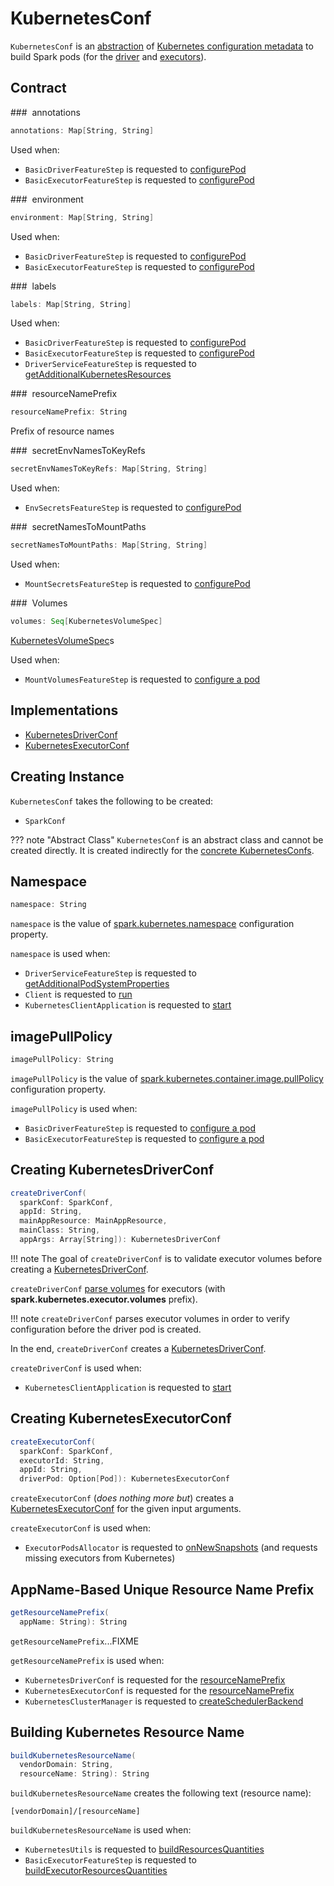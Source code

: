 # KubernetesConf

`KubernetesConf` is an [abstraction](#contract) of [Kubernetes configuration metadata](#implementations) to build Spark pods (for the [driver](KubernetesDriverConf.md) and [executors](KubernetesExecutorConf.md)).

## Contract

### <span id="annotations"> annotations

```scala
annotations: Map[String, String]
```

Used when:

* `BasicDriverFeatureStep` is requested to [configurePod](BasicDriverFeatureStep.md#configurePod)
* `BasicExecutorFeatureStep` is requested to [configurePod](BasicExecutorFeatureStep.md#configurePod)

### <span id="environment"> environment

```scala
environment: Map[String, String]
```

Used when:

* `BasicDriverFeatureStep` is requested to [configurePod](BasicDriverFeatureStep.md#configurePod)
* `BasicExecutorFeatureStep` is requested to [configurePod](BasicExecutorFeatureStep.md#configurePod)

### <span id="labels"> labels

```scala
labels: Map[String, String]
```

Used when:

* `BasicDriverFeatureStep` is requested to [configurePod](BasicDriverFeatureStep.md#configurePod)
* `BasicExecutorFeatureStep` is requested to [configurePod](BasicExecutorFeatureStep.md#configurePod)
* `DriverServiceFeatureStep` is requested to [getAdditionalKubernetesResources](DriverServiceFeatureStep.md#getAdditionalKubernetesResources)

### <span id="resourceNamePrefix"> resourceNamePrefix

```scala
resourceNamePrefix: String
```

Prefix of resource names

### <span id="secretEnvNamesToKeyRefs"> secretEnvNamesToKeyRefs

```scala
secretEnvNamesToKeyRefs: Map[String, String]
```

Used when:

* `EnvSecretsFeatureStep` is requested to [configurePod](EnvSecretsFeatureStep.md#configurePod)

### <span id="secretNamesToMountPaths"> secretNamesToMountPaths

```scala
secretNamesToMountPaths: Map[String, String]
```

Used when:

* `MountSecretsFeatureStep` is requested to [configurePod](MountSecretsFeatureStep.md#configurePod)

### <span id="volumes"> Volumes

```scala
volumes: Seq[KubernetesVolumeSpec]
```

[KubernetesVolumeSpec](KubernetesVolumeSpec.md)s

Used when:

* `MountVolumesFeatureStep` is requested to [configure a pod](MountVolumesFeatureStep.md#configurePod)

## Implementations

* [KubernetesDriverConf](KubernetesDriverConf.md)
* [KubernetesExecutorConf](KubernetesExecutorConf.md)

## Creating Instance

`KubernetesConf` takes the following to be created:

* <span id="sparkConf"> `SparkConf`

??? note "Abstract Class"
    `KubernetesConf` is an abstract class and cannot be created directly. It is created indirectly for the [concrete KubernetesConfs](#implementations).

## <span id="namespace"> Namespace

```scala
namespace: String
```

`namespace` is the value of [spark.kubernetes.namespace](configuration-properties.md#spark.kubernetes.namespace) configuration property.

`namespace` is used when:

* `DriverServiceFeatureStep` is requested to [getAdditionalPodSystemProperties](DriverServiceFeatureStep.md#getAdditionalPodSystemProperties)
* `Client` is requested to [run](Client.md#run)
* `KubernetesClientApplication` is requested to [start](KubernetesClientApplication.md#start)

## <span id="imagePullPolicy"> imagePullPolicy

```scala
imagePullPolicy: String
```

`imagePullPolicy` is the value of [spark.kubernetes.container.image.pullPolicy](configuration-properties.md#spark.kubernetes.container.image.pullPolicy) configuration property.

`imagePullPolicy` is used when:

* `BasicDriverFeatureStep` is requested to [configure a pod](BasicDriverFeatureStep.md#configurePod)
* `BasicExecutorFeatureStep` is requested to [configure a pod](BasicExecutorFeatureStep.md#configurePod)

## <span id="createDriverConf"> Creating KubernetesDriverConf

```scala
createDriverConf(
  sparkConf: SparkConf,
  appId: String,
  mainAppResource: MainAppResource,
  mainClass: String,
  appArgs: Array[String]): KubernetesDriverConf
```

!!! note
    The goal of `createDriverConf` is to validate executor volumes before creating a [KubernetesDriverConf](KubernetesDriverConf.md).

`createDriverConf` [parse volumes](KubernetesVolumeUtils.md#parseVolumesWithPrefix) for executors (with **spark.kubernetes.executor.volumes** prefix).

!!! note
    `createDriverConf` parses executor volumes in order to verify configuration before the driver pod is created.

In the end, `createDriverConf` creates a [KubernetesDriverConf](KubernetesDriverConf.md).

`createDriverConf` is used when:

* `KubernetesClientApplication` is requested to [start](KubernetesClientApplication.md#start)

## <span id="createExecutorConf"> Creating KubernetesExecutorConf

```scala
createExecutorConf(
  sparkConf: SparkConf,
  executorId: String,
  appId: String,
  driverPod: Option[Pod]): KubernetesExecutorConf
```

`createExecutorConf` (_does nothing more but_) creates a [KubernetesExecutorConf](KubernetesExecutorConf.md) for the given input arguments.

`createExecutorConf` is used when:

* `ExecutorPodsAllocator` is requested to [onNewSnapshots](ExecutorPodsAllocator.md#onNewSnapshots) (and requests missing executors from Kubernetes)

## <span id="getResourceNamePrefix"> AppName-Based Unique Resource Name Prefix

```scala
getResourceNamePrefix(
  appName: String): String
```

`getResourceNamePrefix`...FIXME

`getResourceNamePrefix` is used when:

* `KubernetesDriverConf` is requested for the [resourceNamePrefix](KubernetesDriverConf.md#resourceNamePrefix)
* `KubernetesExecutorConf` is requested for the [resourceNamePrefix](KubernetesExecutorConf.md#resourceNamePrefix)
* `KubernetesClusterManager` is requested to [createSchedulerBackend](KubernetesClusterManager.md#createSchedulerBackend)

## <span id="buildKubernetesResourceName"> Building Kubernetes Resource Name

```scala
buildKubernetesResourceName(
  vendorDomain: String,
  resourceName: String): String
```

`buildKubernetesResourceName` creates the following text (resource name):

```text
[vendorDomain]/[resourceName]
```

`buildKubernetesResourceName` is used when:

* `KubernetesUtils` is requested to [buildResourcesQuantities](KubernetesUtils.md#buildResourcesQuantities)
* `BasicExecutorFeatureStep` is requested to [buildExecutorResourcesQuantities](BasicExecutorFeatureStep.md#buildExecutorResourcesQuantities)
